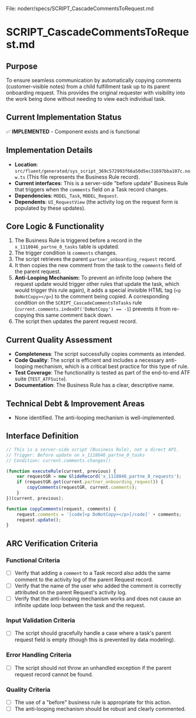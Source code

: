 File: noderr/specs/SCRIPT_CascadeCommentsToRequest.md

# SCRIPT_CascadeCommentsToRequest.md

## Purpose
To ensure seamless communication by automatically copying comments (customer-visible notes) from a child fulfillment task up to its parent onboarding request. This provides the original requester with visibility into the work being done without needing to view each individual task.

## Current Implementation Status
✅ **IMPLEMENTED** - Component exists and is functional

## Implementation Details
- **Location**: `src/fluent/generated/sys_script_369c572993f66a50d5ec31697bba107c.now.ts` (This file represents the Business Rule record).
- **Current interfaces**: This is a server-side "before update" Business Rule that triggers when the `comments` field on a Task record changes.
- **Dependencies**: `MODEL_Task`, `MODEL_Request`.
- **Dependents**: `UI_RequestView` (the activity log on the request form is populated by these updates).

## Core Logic & Functionality
1.  The Business Rule is triggered before a record in the `x_1118046_partne_0_tasks` table is updated.
2.  The trigger condition is `comments` changes.
3.  The script retrieves the parent `partner_onboarding_request` record.
4.  It then copies the new comment from the task to the `comments` field of the parent request.
5.  **Anti-Looping Mechanism:** To prevent an infinite loop (where the request update would trigger other rules that update the task, which would trigger this rule again), it adds a special invisible HTML tag (`<p DoNotCopy></p>`) to the comment being copied. A corresponding condition on the `SCRIPT_CascadeCommentsToTasks` rule (`current.comments.indexOf('DoNotCopy') == -1`) prevents it from re-copying this same comment back down.
6.  The script then updates the parent request record.

## Current Quality Assessment
- **Completeness**: The script successfully copies comments as intended.
- **Code Quality**: The script is efficient and includes a necessary anti-looping mechanism, which is a critical best practice for this type of rule.
- **Test Coverage**: The functionality is tested as part of the end-to-end ATF suite (`TEST_ATFSuite`).
- **Documentation**: The Business Rule has a clear, descriptive name.

## Technical Debt & Improvement Areas
- None identified. The anti-looping mechanism is well-implemented.

## Interface Definition
```javascript
// This is a server-side script (Business Rule), not a direct API.
// Trigger: Before update on x_1118046_partne_0_tasks
// Condition: current.comments.changes()

(function executeRule(current, previous) {
    var requestGR = new GlideRecord('x_1118046_partne_0_requests');
    if (requestGR.get(current.partner_onboarding_request)) {
        copyComments(requestGR, current.comments);
    }
})(current, previous);

function copyComments(request, comments) {
    request.comments = '[code]<p DoNotCopy></p>[/code]' + comments;
    request.update();
}
```

## ARC Verification Criteria

### Functional Criteria
- [ ] Verify that adding a `comment` to a Task record also adds the same comment to the activity log of the parent Request record.
- [ ] Verify that the name of the user who added the comment is correctly attributed on the parent Request's activity log.
- [ ] Verify that the anti-looping mechanism works and does not cause an infinite update loop between the task and the request.

### Input Validation Criteria  
- [ ] The script should gracefully handle a case where a task's parent request field is empty (though this is prevented by data modeling).

### Error Handling Criteria
- [ ] The script should not throw an unhandled exception if the parent request record cannot be found.

### Quality Criteria
- [ ] The use of a "before" business rule is appropriate for this action.
- [ ] The anti-looping mechanism should be robust and clearly commented.
